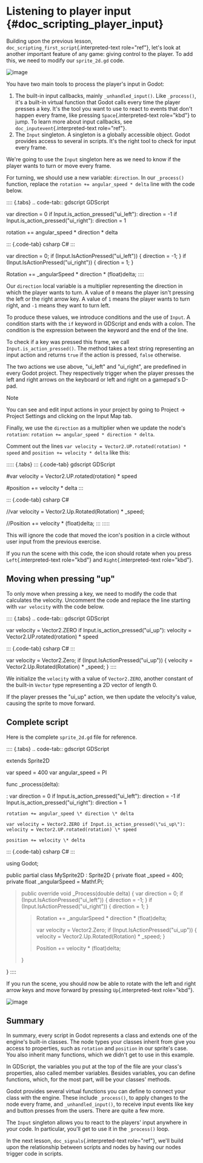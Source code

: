 # Listening to player input {#doc_scripting_player_input}

Building upon the previous lesson,
`doc_scripting_first_script`{.interpreted-text role="ref"}, let\'s look
at another important feature of any game: giving control to the player.
To add this, we need to modify our `sprite_2d.gd` code.

![image](img/scripting_first_script_moving_with_input.gif)

You have two main tools to process the player\'s input in Godot:

1.  The built-in input callbacks, mainly `_unhandled_input()`. Like
    `_process()`, it\'s a built-in virtual function that Godot calls
    every time the player presses a key. It\'s the tool you want to use
    to react to events that don\'t happen every frame, like pressing
    `Space`{.interpreted-text role="kbd"} to jump. To learn more about
    input callbacks, see `doc_inputevent`{.interpreted-text role="ref"}.
2.  The `Input` singleton. A singleton is a globally accessible object.
    Godot provides access to several in scripts. It\'s the right tool to
    check for input every frame.

We\'re going to use the `Input` singleton here as we need to know if the
player wants to turn or move every frame.

For turning, we should use a new variable: `direction`. In our
`_process()` function, replace the `rotation += angular_speed * delta`
line with the code below.

:::: {.tabs}
.. code-tab:: gdscript GDScript

var direction = 0 if Input.is_action_pressed(\"ui_left\"): direction =
-1 if Input.is_action_pressed(\"ui_right\"): direction = 1

rotation += angular_speed \* direction \* delta

::: {.code-tab}
csharp C#
:::

var direction = 0; if (Input.IsActionPressed(\"ui_left\")) { direction =
-1; } if (Input.IsActionPressed(\"ui_right\")) { direction = 1; }

Rotation += \_angularSpeed \* direction \* (float)delta;
::::

Our `direction` local variable is a multiplier representing the
direction in which the player wants to turn. A value of `0` means the
player isn\'t pressing the left or the right arrow key. A value of `1`
means the player wants to turn right, and `-1` means they want to turn
left.

To produce these values, we introduce conditions and the use of `Input`.
A condition starts with the `if` keyword in GDScript and ends with a
colon. The condition is the expression between the keyword and the end
of the line.

To check if a key was pressed this frame, we call
`Input.is_action_pressed()`. The method takes a text string representing
an input action and returns `true` if the action is pressed, `false`
otherwise.

The two actions we use above, \"ui_left\" and \"ui_right\", are
predefined in every Godot project. They respectively trigger when the
player presses the left and right arrows on the keyboard or left and
right on a gamepad\'s D-pad.

> [!NOTE]
> You can see and edit input actions in your project by going to Project
> -\> Project Settings and clicking on the Input Map tab.

Finally, we use the `direction` as a multiplier when we update the
node\'s `rotation`: `rotation += angular_speed * direction * delta`.

Comment out the lines
`var velocity = Vector2.UP.rotated(rotation) * speed` and
`position += velocity * delta` like this:

::::: {.tabs}
::: {.code-tab}
gdscript GDScript

\#var velocity = Vector2.UP.rotated(rotation) \* speed

\#position += velocity \* delta
:::

::: {.code-tab}
csharp C#

//var velocity = Vector2.Up.Rotated(Rotation) \* \_speed;

//Position += velocity \* (float)delta;
:::
:::::

This will ignore the code that moved the icon\'s position in a circle
without user input from the previous exercise.

If you run the scene with this code, the icon should rotate when you
press `Left`{.interpreted-text role="kbd"} and `Right`{.interpreted-text
role="kbd"}.

## Moving when pressing \"up\"

To only move when pressing a key, we need to modify the code that
calculates the velocity. Uncomment the code and replace the line
starting with `var velocity` with the code below.

:::: {.tabs}
.. code-tab:: gdscript GDScript

var velocity = Vector2.ZERO if Input.is_action_pressed(\"ui_up\"):
velocity = Vector2.UP.rotated(rotation) \* speed

::: {.code-tab}
csharp C#
:::

var velocity = Vector2.Zero; if (Input.IsActionPressed(\"ui_up\")) {
velocity = Vector2.Up.Rotated(Rotation) \* \_speed; }
::::

We initialize the `velocity` with a value of `Vector2.ZERO`, another
constant of the built-in `Vector` type representing a 2D vector of
length 0.

If the player presses the \"ui_up\" action, we then update the
velocity\'s value, causing the sprite to move forward.

## Complete script

Here is the complete `sprite_2d.gd` file for reference.

:::: {.tabs}
.. code-tab:: gdscript GDScript

extends Sprite2D

var speed = 400 var angular_speed = PI

func \_process(delta):

:   var direction = 0 if Input.is_action_pressed(\"ui_left\"): direction
    = -1 if Input.is_action_pressed(\"ui_right\"): direction = 1

    rotation += angular_speed \* direction \* delta

    var velocity = Vector2.ZERO if Input.is_action_pressed(\"ui_up\"):
    velocity = Vector2.UP.rotated(rotation) \* speed

    position += velocity \* delta

::: {.code-tab}
csharp C#
:::

using Godot;

public partial class MySprite2D : Sprite2D { private float \_speed =
400; private float \_angularSpeed = Mathf.Pi;

> public override void \_Process(double delta) { var direction = 0; if
> (Input.IsActionPressed(\"ui_left\")) { direction = -1; } if
> (Input.IsActionPressed(\"ui_right\")) { direction = 1; }
>
> > Rotation += \_angularSpeed \* direction \* (float)delta;
> >
> > var velocity = Vector2.Zero; if (Input.IsActionPressed(\"ui_up\")) {
> > velocity = Vector2.Up.Rotated(Rotation) \* \_speed; }
> >
> > Position += velocity \* (float)delta;
>
> }

}
::::

If you run the scene, you should now be able to rotate with the left and
right arrow keys and move forward by pressing `Up`{.interpreted-text
role="kbd"}.

![image](img/scripting_first_script_moving_with_input.gif)

## Summary

In summary, every script in Godot represents a class and extends one of
the engine\'s built-in classes. The node types your classes inherit from
give you access to properties, such as `rotation` and `position` in our
sprite\'s case. You also inherit many functions, which we didn\'t get to
use in this example.

In GDScript, the variables you put at the top of the file are your
class\'s properties, also called member variables. Besides variables,
you can define functions, which, for the most part, will be your
classes\' methods.

Godot provides several virtual functions you can define to connect your
class with the engine. These include `_process()`, to apply changes to
the node every frame, and `_unhandled_input()`, to receive input events
like key and button presses from the users. There are quite a few more.

The `Input` singleton allows you to react to the players\' input
anywhere in your code. In particular, you\'ll get to use it in the
`_process()` loop.

In the next lesson, `doc_signals`{.interpreted-text role="ref"}, we\'ll
build upon the relationship between scripts and nodes by having our
nodes trigger code in scripts.
